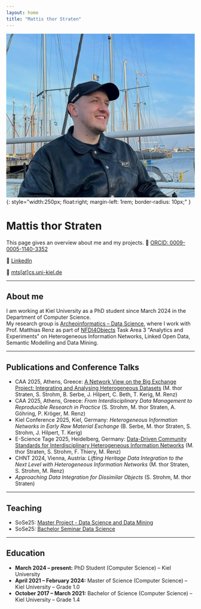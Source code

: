 ```yaml
---
layout: home
title: "Mattis thor Straten"
---
```


![Mattis thor Straten](/images/profil.jpg){: style="width:250px; float:right; margin-left: 1rem; border-radius: 10px;" }

# Mattis thor Straten

This page gives an overview about me and my projects.
🧬 [ORCID: 0009-0005-1140-3352](https://orcid.org/0009-0005-1140-3352)  

🔗 [LinkedIn](https://www.linkedin.com/in/mattis-thor-straten-517467211/)  

📧 <a href="mailto:mts[at]cs.uni-kiel.de">mts[at]cs.uni-kiel.de</a>

---

## About me

I am working at Kiel University as a PhD student since March 2024 in the Department of Computer Science.  
My research group is [Archeoinformatics – Data Science](https://www.uni-kiel.de/de/tf/forschen/institut-informatik/archaeoinformatik), where I work with Prof. Matthias Renz as part of [NFDI4Objects](https://www.nfdi4objects.net/) Task Area 3 "Analytics and Experiments" on Heterogeneous Information Networks, Linked Open Data, Semantic Modelling and Data Mining.

---

## Publications and Conference Talks

- CAA 2025, Athens, Greece: [A Network View on the Big Exchange Project: Integrating and Analysing Heterogeneous Datasets](https://doi.org/10.5281/zenodo.15309880) (M. thor Straten, S. Strohm, B. Serbe, J. Hilpert, C. Beth, T. Kerig, M. Renz)
- CAA 2025, Athens, Greece: *From Interdisciplinary Data Management to Reproducible Research in Practice* (S. Strohm, M. thor Straten, A. Göhring, P. Kröger, M. Renz)
- Kiel Conference 2025, Kiel, Germany: *Heterogeneous Information Networks in Early Raw Material Exchange* (B. Serbe, M. thor Straten, S. Strohm, J. Hilpert, T. Kerig)
- E-Science Tage 2025, Heidelberg, Germany: [Data-Driven Community Standards for Interdisciplinary Heterogeneous Information Networks](https://doi.org/10.5281/zenodo.15040308) (M. thor Straten, S. Strohm, F. Thiery, M. Renz)
- CHNT 2024, Vienna, Austria: *Lifting Heritage Data Integration to the Next Level with Heterogeneous Information Networks* (M. thor Straten, S. Strohm, M. Renz)
- *Approaching Data Integration for Dissimilar Objects* (S. Strohm, M. thor Straten)

---

## Teaching

- SoSe25: [Master Project - Data Science and Data Mining](https://univis.uni-kiel.de/form?__s=2&dsc=anew/lecture_view&lvs=techn/infor/inform/archoi/infmpa&anonymous=1&ref=tlecture&sem=2025s&tdir=techn/infora/master/master_2&__e=230)
- SoSe25: [Bachelor Seminar Data Science](https://univis.uni-kiel.de/form?__s=2&dsc=anew/lecture_view&lvs=techn/infor/inform/archoi/bsemda&anonymous=1&ref=tlecture&sem=2025s&tdir=techn/infora/bachel/semina&__e=230)

---

## Education

- **March 2024 – present:** PhD Student (Computer Science)  – Kiel University 
- **April 2021 – February 2024:**  Master of Science (Computer Science) – Kiel University – Grade 1.0
- **October 2017 – March 2021:** Bachelor of Science (Computer Science) – Kiel University – Grade 1.4
